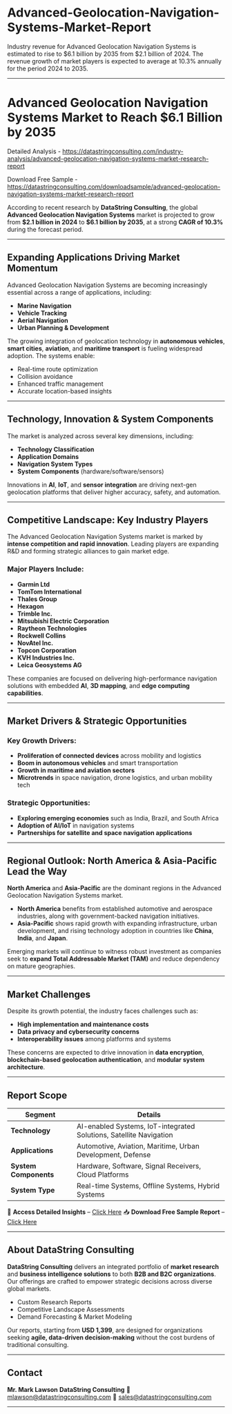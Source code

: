 # Advanced-Geolocation-Navigation-Systems-Market-Report

Industry revenue for Advanced Geolocation Navigation Systems is estimated to rise to $6.1 billion by 2035 from $2.1 billion of 2024. The revenue growth of market players is expected to average at 10.3% annually for the period 2024 to 2035.

---

# Advanced Geolocation Navigation Systems Market to Reach \$6.1 Billion by 2035

Detailed Analysis - https://datastringconsulting.com/industry-analysis/advanced-geolocation-navigation-systems-market-research-report

Download Free Sample - https://datastringconsulting.com/downloadsample/advanced-geolocation-navigation-systems-market-research-report

According to recent research by **DataString Consulting**, the global **Advanced Geolocation Navigation Systems** market is projected to grow from **\$2.1 billion in 2024** to **\$6.1 billion by 2035**, at a strong **CAGR of 10.3%** during the forecast period.

---

## Expanding Applications Driving Market Momentum

Advanced Geolocation Navigation Systems are becoming increasingly essential across a range of applications, including:

* **Marine Navigation**
* **Vehicle Tracking**
* **Aerial Navigation**
* **Urban Planning & Development**

The growing integration of geolocation technology in **autonomous vehicles**, **smart cities**, **aviation**, and **maritime transport** is fueling widespread adoption. The systems enable:

* Real-time route optimization
* Collision avoidance
* Enhanced traffic management
* Accurate location-based insights

---

## Technology, Innovation & System Components

The market is analyzed across several key dimensions, including:

* **Technology Classification**
* **Application Domains**
* **Navigation System Types**
* **System Components** (hardware/software/sensors)

Innovations in **AI**, **IoT**, and **sensor integration** are driving next-gen geolocation platforms that deliver higher accuracy, safety, and automation.

---

## Competitive Landscape: Key Industry Players

The Advanced Geolocation Navigation Systems market is marked by **intense competition and rapid innovation**. Leading players are expanding R\&D and forming strategic alliances to gain market edge.

### Major Players Include:

* **Garmin Ltd**
* **TomTom International**
* **Thales Group**
* **Hexagon**
* **Trimble Inc.**
* **Mitsubishi Electric Corporation**
* **Raytheon Technologies**
* **Rockwell Collins**
* **NovAtel Inc.**
* **Topcon Corporation**
* **KVH Industries Inc.**
* **Leica Geosystems AG**

These companies are focused on delivering high-performance navigation solutions with embedded **AI**, **3D mapping**, and **edge computing capabilities**.

---

## Market Drivers & Strategic Opportunities

### Key Growth Drivers:

* **Proliferation of connected devices** across mobility and logistics
* **Boom in autonomous vehicles** and smart transportation
* **Growth in maritime and aviation sectors**
* **Microtrends** in space navigation, drone logistics, and urban mobility tech

### Strategic Opportunities:

* **Exploring emerging economies** such as India, Brazil, and South Africa
* **Adoption of AI/IoT** in navigation systems
* **Partnerships for satellite and space navigation applications**

---

## Regional Outlook: North America & Asia-Pacific Lead the Way

**North America** and **Asia-Pacific** are the dominant regions in the Advanced Geolocation Navigation Systems market.

* **North America** benefits from established automotive and aerospace industries, along with government-backed navigation initiatives.
* **Asia-Pacific** shows rapid growth with expanding infrastructure, urban development, and rising technology adoption in countries like **China**, **India**, and **Japan**.

Emerging markets will continue to witness robust investment as companies seek to **expand Total Addressable Market (TAM)** and reduce dependency on mature geographies.

---

## Market Challenges

Despite its growth potential, the industry faces challenges such as:

* **High implementation and maintenance costs**
* **Data privacy and cybersecurity concerns**
* **Interoperability issues** among platforms and systems

These concerns are expected to drive innovation in **data encryption**, **blockchain-based geolocation authentication**, and **modular system architecture**.

---

## Report Scope

| **Segment**           | **Details**                                                        |
| --------------------- | ------------------------------------------------------------------ |
| **Technology**        | AI-enabled Systems, IoT-integrated Solutions, Satellite Navigation |
| **Applications**      | Automotive, Aviation, Maritime, Urban Development, Defense         |
| **System Components** | Hardware, Software, Signal Receivers, Cloud Platforms              |
| **System Type**       | Real-time Systems, Offline Systems, Hybrid Systems                 |

📘 **Access Detailed Insights** – [Click Here](https://datastringconsulting.com/industry-analysis/advanced-geolocation-navigation-systems-market-research-report)
📥 **Download Free Sample Report** – [Click Here](https://datastringconsulting.com/downloadsample/advanced-geolocation-navigation-systems-market-research-report)

---

## About DataString Consulting

**DataString Consulting** delivers an integrated portfolio of **market research** and **business intelligence solutions** to both **B2B and B2C organizations**. Our offerings are crafted to empower strategic decisions across diverse global markets.

* Custom Research Reports
* Competitive Landscape Assessments
* Demand Forecasting & Market Modeling

Our reports, starting from **USD 1,399**, are designed for organizations seeking **agile, data-driven decision-making** without the cost burdens of traditional consulting.

---

## Contact

**Mr. Mark Lawson**
**DataString Consulting**
📧 [mlawson@datastringconsulting.com](mailto:mlawson@datastringconsulting.com)
📧 [sales@datastringconsulting.com](mailto:sales@datastringconsulting.com)

---
